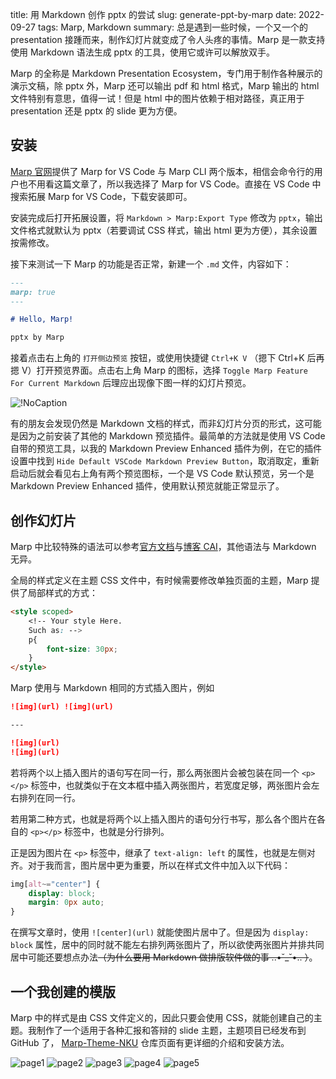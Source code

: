 title: 用 Markdown 创作 pptx 的尝试
slug:  generate-ppt-by-marp
date: 2022-09-27
tags: Marp, Markdown
summary: 总是遇到一些时候，一个又一个的 presentation 接踵而来，制作幻灯片就变成了令人头疼的事情。Marp 是一款支持使用 Markdown 语法生成 pptx 的工具，使用它或许可以解放双手。

Marp 的全称是 Markdown Presentation Ecosystem，专门用于制作各种展示的演示文稿，除 pptx 外，Marp 还可以输出 pdf 和 html 格式，Marp 输出的 html 文件特别有意思，值得一试！但是 html 中的图片依赖于相对路径，真正用于 presentation 还是 pptx 的 slide 更为方便。

## 安装

[Marp 官网](https://marp.app/#get-started)提供了 Marp for VS Code 与 Marp CLI 两个版本，相信会命令行的用户也不用看这篇文章了，所以我选择了 Marp for VS Code。直接在 VS Code 中搜索拓展 Marp for VS Code，下载安装即可。

安装完成后打开拓展设置，将 `Markdown > Marp:Export Type` 修改为 `pptx`，输出文件格式就默认为 pptx（若要调试 CSS 样式，输出 html 更为方便），其余设置按需修改。

接下来测试一下 Marp 的功能是否正常，新建一个 `.md` 文件，内容如下：

```markdown
---
marp: true
---

# Hello, Marp!

pptx by Marp
```

接着点击右上角的 `打开侧边预览` 按钮，或使用快捷键 `Ctrl+K V` （摁下 Ctrl+K 后再摁 V）打开预览界面。点击右上角 Marp 的图标，选择 `Toggle Marp Feature For Current Markdown` 后理应出现像下图一样的幻灯片预览。

![!NoCaption](https://storage.live.com/items/4D18B16B8E0B1EDB!7652?authkey=ALYpzW-ZQ_VBXTU)

有的朋友会发现仍然是 Markdown 文档的样式，而非幻灯片分页的形式，这可能是因为之前安装了其他的 Markdown 预览插件。最简单的方法就是使用 VS Code 自带的预览工具，以我的 Markdown Preview Enhanced 插件为例，在它的插件设置中找到 `Hide Default VSCode Markdown Preview Button`，取消取定，重新启动后就会看见右上角有两个预览图标，一个是 VS Code 默认预览，另一个是 Markdown Preview Enhanced 插件，使用默认预览就能正常显示了。

## 创作幻灯片

Marp 中比较特殊的语法可以参考[官方文档](https://github.com/marp-team/marp-vscode)与[博客 CAI](https://caizhiyuan.gitee.io/categories/skills/20200730-marp.html)，其他语法与 Markdown 无异。

全局的样式定义在主题 CSS 文件中，有时候需要修改单独页面的主题，Marp 提供了局部样式的方式：

```html
<style scoped>
    <!-- Your style Here.
    Such as: -->
    p{
        font-size: 30px;
    }
</style>
```

Marp 使用与 Markdown 相同的方式插入图片，例如

```markdown
![img](url) ![img](url)

---

![img](url)
![img](url)
```

若将两个以上插入图片的语句写在同一行，那么两张图片会被包装在同一个 `<p></p>` 标签中，也就类似于在文本框中插入两张图片，若宽度足够，两张图片会左右排列在同一行。

若用第二种方式，也就是将两个以上插入图片的语句分行书写，那么各个图片在各自的 `<p></p>` 标签中，也就是分行排列。

正是因为图片在 `<p>` 标签中，继承了 `text-align: left` 的属性，也就是左侧对齐。对于我而言，图片居中更为重要，所以在样式文件中加入以下代码：

```css
img[alt~="center"] {
    display: block;
    margin: 0px auto;
}
```

在撰写文章时，使用 `![center](url)` 就能使图片居中了。但是因为 `display: block` 属性，居中的同时就不能左右排列两张图片了，所以欲使两张图片并排共同居中可能还要想点办法<del>（为什么要用 Markdown 做排版软件做的事 ..•˘_˘•.. ）</del>。


## 一个我创建的模版

Marp 中的样式是由 CSS 文件定义的，因此只要会使用 CSS，就能创建自己的主题。我制作了一个适用于各种汇报和答辩的 slide 主题，主题项目已经发布到 GitHub 了， [<i class="fa-brands fa-github"></i> Marp-Theme-NKU](https://github.com/Tseing/Marp-Theme-NKU) 仓库页面有更详细的介绍和安装方法。

![page1](https://storage.live.com/items/4D18B16B8E0B1EDB!7687?authkey=ALYpzW-ZQ_VBXTU)
![page2](https://storage.live.com/items/4D18B16B8E0B1EDB!7688?authkey=ALYpzW-ZQ_VBXTU)
![page3](https://storage.live.com/items/4D18B16B8E0B1EDB!7689?authkey=ALYpzW-ZQ_VBXTU)
![page4](https://storage.live.com/items/4D18B16B8E0B1EDB!7690?authkey=ALYpzW-ZQ_VBXTU)
![page5](https://storage.live.com/items/4D18B16B8E0B1EDB!7691?authkey=ALYpzW-ZQ_VBXTU)
